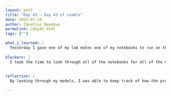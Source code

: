```yaml
---
layout: post
title: "Day 43 – Day 43 of ceamls"
date: 2025-07-24
author: Ignatius Nwankwo
permalink: /day43.html
tags: [""]

what_i_learned: |  
  Yesterday I gave one of my lab mates one of my notebooks to run on their own computer. The notebook contained b4 wihtout hyperparameter tuning and used the old dataset. She combined it with another notebook i sent her that was trained using b5 using hyperparameters provided by running Optuna on b4. This morning, the notebook provided abysmal results, so I sent her a better notebook that was also b4 without hyperparameter tuning and used the old dataset. Our grad mentor came today and gave feedback on our methodology as well as helped us make some finishing changes to our elevator pitch. I spend the later half of my day updating the metrics table for efficientnet B0-B4 on the research paper.
  
blockers: |
  I took the time to look through all of the notebooks for all of the efficienet models that I trained ranging from B0-b4 and noted their accuracies, f1-score, precision and recall. It was initially very overwhelming, cause I did a LOT of training, and it was initally kinda hard to obtain this data because of naming convention and organizational limitations, as well as not knowing how to output the data properly in the code at the time, but I bookmarked each google tab to help me keep everything organized, as well as starred the notebooks that stood out to me the most. as well as observed the validation accuracy in the model.fit() output to obtain the final validation accuracy from there. I had issues deploying my model onto huggingface and one of my labmates is helping me with that.
  
  
reflection: |
  By looking through my models, I was able to keep track of how the predictions imporved over time, as well as manually deduce the overall precision and recall by averaging the precision and recall values for drowsy '0' and non drowsy '1' predictions respectively. I was also able to understand how it influences our F1-score, however one of my models ran into a problem and did not categorize the images properly, so the F1 score ended up not making sense. Throughout the training of the models, I also noticed that our team alternated between two different splitting ratios. Some models used a ratio of (.75[train],.10[test],.15[val]) and others, a ratio of (.8[train],.15[test],.05[val]) splitting ratio. I have yet to understand which one gave better results though. We later plan on deploying our codebase on huggingface, which will allow for real-time detection of drowsy and non drowsy states through video feed. I'll also go research the differences in data when it came to utilizing different optimizers such as Adam and AdamW as well as learning rates. I suppose this is where my Optuna trials will come in handy.

---
```

  
